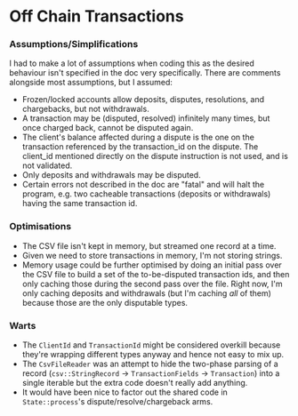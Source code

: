 # Off Chain Transactions

### Assumptions/Simplifications

I had to make a lot of assumptions when coding this as the desired behaviour isn't specified in the doc very specifically. There are comments alongside most assumptions, but I assumed:

- Frozen/locked accounts allow deposits, disputes, resolutions, and chargebacks, but not withdrawals.
- A transaction may be (disputed, resolved) infinitely many times, but once charged back, cannot be disputed again.
- The client's balance affected during a dispute is the one on the transaction referenced by the transaction_id on the dispute. The client_id mentioned directly on the dispute instruction is not used, and is not validated.
- Only deposits and withdrawals may be disputed.
- Certain errors not described in the doc are "fatal" and will halt the program, e.g. two cacheable transactions (deposits or withdrawals) having the same transaction id.

### Optimisations

- The CSV file isn't kept in memory, but streamed one record at a time.
- Given we need to store transactions in memory, I'm not storing strings.
- Memory usage could be further optimised by doing an initial pass over the CSV file to build a set of the to-be-disputed transaction ids, and then only caching those during the second pass over the file. Right now, I'm only caching deposits and withdrawals (but I'm caching _all_ of them) because those are the only disputable types.

### Warts

- The `ClientId` and `TransactionId` might be considered overkill because they're wrapping different types anyway and hence not easy to mix up.
- The `CsvFileReader` was an attempt to hide the two-phase parsing of a record (`csv::StringRecord` -> `TransactionFields` -> `Transaction`) into a single iterable but the extra code doesn't really add anything.
- It would have been nice to factor out the shared code in `State::process`'s dispute/resolve/chargeback arms.
